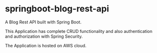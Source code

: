 # springboot-blog-rest-api

A Blog Rest API built with Spring Boot. 

This Application has complete CRUD functionality and also authentication and authorization with Spring Security. 

The Application is hosted on AWS cloud.
